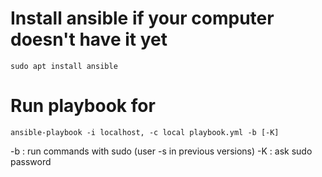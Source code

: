 # Install ansible if your computer doesn't have it yet

    sudo apt install ansible

# Run playbook for

    ansible-playbook -i localhost, -c local playbook.yml -b [-K]

-b : run commands with sudo (user -s in previous versions)
-K : ask sudo password
